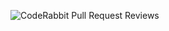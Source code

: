 ![CodeRabbit Pull Request Reviews](https://img.shields.io/coderabbit/prs/github/Addarshhhhh/adarsh-portfolio-new?utm_source=oss&utm_medium=github&utm_campaign=Addarshhhhh%2Fadarsh-portfolio-new&labelColor=171717&color=FF570A&link=https%3A%2F%2Fcoderabbit.ai&label=CodeRabbit+Reviews)
